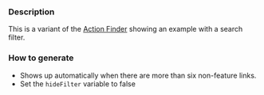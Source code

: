 ### Description
This is a variant of the [Action Finder](./?p=organisms-featured-callouts) showing an example with a search filter.

### How to generate
* Shows up automatically when there are more than six non-feature links.
* Set the `hideFilter` variable to false
